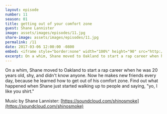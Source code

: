 ```yaml
---
layout: episode
number: 11
season: 01
title: getting out of your comfort zone
guest: Shane Lannister
image: assets/images/episodes/11.jpg
share-image: assets/images/episodes/11.jpg
permalink: /11
date: 2017-03-06 12:00:00 -0800
embed: <iframe style="border:none" width="100%" height="90" src="http://html5-player.libsyn.com/embed/episode/id/5239301/height/90/theme/custom/autoplay/no/autonext/no/thumbnail/yes/preload/no/no_addthis/no/direction/backward/render-playlist/no/custom-color/65C29B/"  scrolling="no"  allowfullscreen webkitallowfullscreen mozallowfullscreen oallowfullscreen msallowfullscreen></iframe>
excerpt: On a whim, Shane moved to Oakland to start a rap career when he was 20 years old, shy, and didn't know anyone. Now he makes new friends every day, because he learned how to get out of his comfort zone. Find out what happened when Shane just started walking up to people and saying, "yo, I like you shirt."
---
```


On a whim, Shane moved to Oakland to start a rap career when he was 20 years old, shy, and didn't know anyone. Now he makes new friends every day, because he learned how to get out of his comfort zone. Find out what happened when Shane just started walking up to people and saying, "yo, I like you shirt."

Music by Shane Lannister: [https://soundcloud.com/shinosmoke](https://soundcloud.com/shinosmoke)
